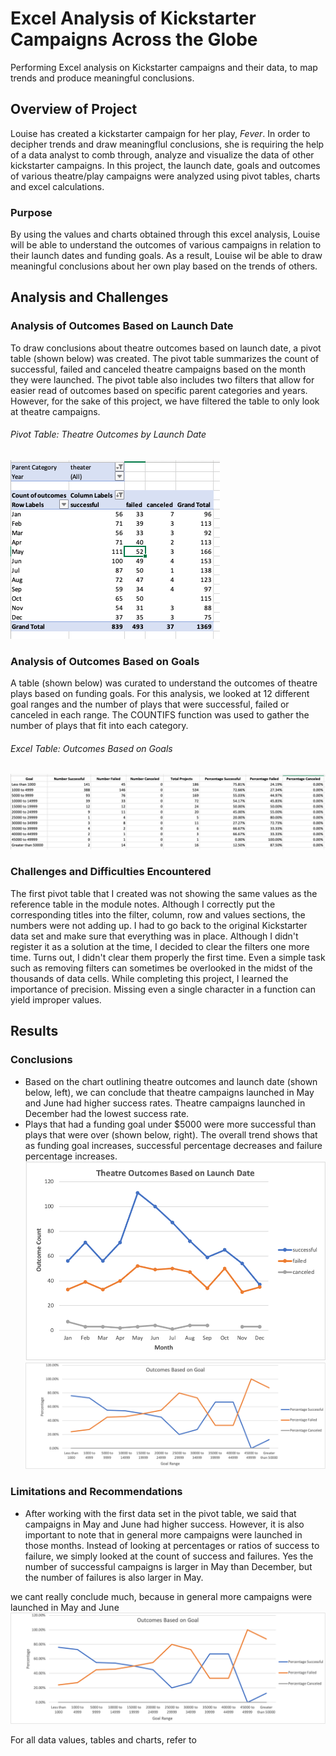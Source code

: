 # Excel Analysis of Kickstarter Campaigns Across the Globe
Performing Excel analysis on Kickstarter campaigns and their data, to map trends and produce meaningful conclusions.

## Overview of Project
Louise has created a kickstarter campaign for her play, *Fever*. In order to decipher trends and draw meaningflul conclusions, she is requiring the help of a data analyst to comb through, analyze and visualize the data of other kickstarter campaigns. In this project, the launch date, goals and outcomes of various theatre/play campaigns were analyzed using pivot tables, charts and excel calculations. 

### Purpose
By using the values and charts obtained through this excel analysis, Louise will be able to understand the outcomes of various campaigns in relation to their launch dates and funding goals. As a result, Louise wil be able to draw meaningful conclusions about her own play based on the trends of others. 


## Analysis and Challenges
### Analysis of Outcomes Based on Launch Date
To draw conclusions about theatre outcomes based on launch date, a pivot table (shown below) was created. The pivot table summarizes the count of successful, failed and canceled theatre campaigns based on the month they were launched. The pivot table also includes two filters that allow for easier read of outcomes based on specific parent categories and years. However, for the sake of this project, we have filtered the table to only look at theatre campaigns.

###### Pivot Table: Theatre Outcomes by Launch Date
![Theatre Outcomes by Launch Date - Pivot Table](Pivot_Table.png)

### Analysis of Outcomes Based on Goals
A table (shown below) was curated to understand the outcomes of theatre plays based on funding goals. For this analysis, we looked at 12 different goal ranges and the number of plays that were successful, failed or canceled in each range. The COUNTIFS function was used to gather the number of plays that fit into each category. 

###### Excel Table: Outcomes Based on Goals
![Outcomes Based on Goals - Table](Excel_Table.png)

### Challenges and Difficulties Encountered
The first pivot table that I created was not showing the same values as the reference table in the module notes. Although I correctly put the corresponding titles into the filter, column, row and values sections, the numbers were not adding up. I had to go back to the original Kickstarter data set and make sure that everything was in place. Although I didn't register it as a solution at the time, I decided to clear the filters one more time. Turns out, I didn't clear them properly the first time. Even a simple task such as removing filters can sometimes be overlooked in the midst of the thousands of data cells. While completing this project, I learned the importance of precision. Missing even a single character in a function can yield improper values. 


## Results
### Conclusions
- Based on the chart outlining theatre outcomes and launch date (shown below, left), we can conclude that theatre campaigns launched in May and June had higher success rates. Theatre campaigns launched in December had the lowest success rate.
- Plays that had a funding goal under $5000 were more successful than plays that were over (shown below, right). The overall trend shows that as funding goal increases, successful percentage decreases and failure percentage increases. 
![Theater_Outcomes_vs_Launch](Theater_Outcomes_vs_Launch.png)                                        ![Outcomes_vs_Goals](Outcomes_vs_Goals.png)


### Limitations and Recommendations
- After working with the first data set in the pivot table, we said that campaigns in May and June had higher success. However, it is also important to note that in general more campaigns were launched in those months. Instead of looking at percentages or ratios of success to failure, we simply looked at the count of success and failures. Yes the number of successful campaigns is larger in May than December, but the number of failures is also larger in May. 

we cant really conclude much, because in general more campaigns were launched in May and June
![Theatre_Outcomes_vs_Launch](Outcomes_vs_Goals.png)

For all data values, tables and charts, refer to 
